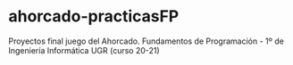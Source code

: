 # ahorcado-practicasFP
Proyectos final juego del Ahorcado. Fundamentos de Programación - 1º de Ingeniería Informática UGR (curso 20-21)
